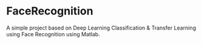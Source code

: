 # FaceRecognition
 A simple project based on Deep Learning Classification & Transfer Learning using Face Recognition using Matlab.
